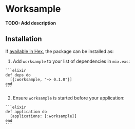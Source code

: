 # Worksample

**TODO: Add description**

## Installation

If [available in Hex](https://hex.pm/docs/publish), the package can be installed as:

  1. Add `worksample` to your list of dependencies in `mix.exs`:

    ```elixir
    def deps do
      [{:worksample, "~> 0.1.0"}]
    end
    ```

  2. Ensure `worksample` is started before your application:

    ```elixir
    def application do
      [applications: [:worksample]]
    end
    ```

